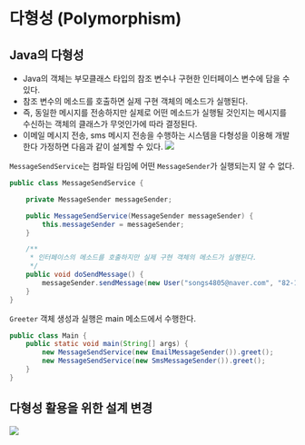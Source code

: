 # 다형성 (Polymorphism)
## Java의 다형성
- Java의 객체는 부모클래스 타입의 참조 변수나 구현한 인터페이스 변수에 담을 수 있다.
- 참조 변수의 메소드를 호출하면 실제 구현 객체의 메소드가 실행된다.
- 즉, 동일한 메시지를 전송하지만 실제로 어떤 메소드가 실행될 것인지는 메시지를 수신하는 객체의 클래스가 무엇인가에 따라 결정된다.
- 이메일 메시지 전송, sms 메시지 전송을 수행하는 시스템을 다형성을 이용해 개발한다 가정하면 다음과 같이 설계할 수 있다.
  ![](https://velog.velcdn.com/images/songs4805/post/96929b5f-81fe-4e51-933d-b5bea81166cd/image.png)

`MessageSendService`는 컴파일 타임에 어떤 `MessageSender`가 실행되는지 알 수 없다.
```java
public class MessageSendService {

    private MessageSender messageSender;

    public MessageSendService(MessageSender messageSender) {
        this.messageSender = messageSender;
    }

    /**
     * 인터페이스의 메소드를 호출하지만 실제 구현 객체의 메소드가 실행된다.
     */
    public void doSendMessage() {
        messageSender.sendMessage(new User("songs4805@naver.com", "82-10-1111-1111"), "message");
    }
}
```

`Greeter` 객체 생성과 실행은 main 메소드에서 수행한다.
```java
public class Main {
    public static void main(String[] args) {
        new MessageSendService(new EmailMessageSender()).greet();
        new MessageSendService(new SmsMessageSender()).greet();
    }
}
```

## 다형성 활용을 위한 설계 변경
![](https://velog.velcdn.com/images/songs4805/post/98a1590b-a326-4290-9f15-a9ccabe5c3a4/image.png)